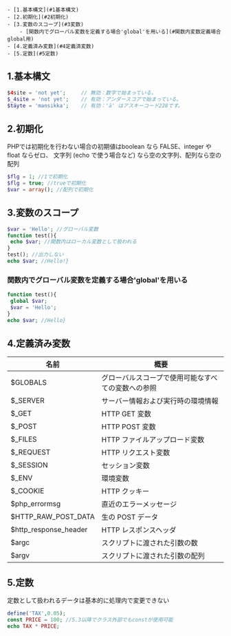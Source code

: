 
	- [1.基本構文](#1基本構文)
	- [2.初期化](#2初期化)
	- [3.変数のスコープ](#3変数)
		- [関数内でグローバル変数を定義する場合'global'を用いる](#関数内変数定義場合global用)
	- [4.定義済み変数](#4定義済変数)
	- [5.定数](#5定数)

## 1.基本構文

```php
$4site = 'not yet';     // 無効：数字で始まっている。
$_4site = 'not yet';    // 有効：アンダースコアで始まっている。
$täyte = 'mansikka';    // 有効：'ä' はアスキーコード228です。
```

## 2.初期化

PHPでは初期化を行わない場合の初期値はboolean なら FALSE、integer や float ならゼロ、 文字列 (echo で使う場合など) なら空の文字列、配列なら空の配列

```php
$flg = 1; //1で初期化
$flg = true; //trueで初期化
$var = array(); //配列で初期化
```

## 3.変数のスコープ

```php
$var = 'Hello'; //グローバル変数
function test(){
 echo $var; //関数内はローカル変数として扱われる
}
test(); //出力しない
echo $var; //Hello!}
```

### 関数内でグローバル変数を定義する場合'global'を用いる

```php
function test(){
 global $var;
 $var = 'Hello';
}
echo $var; //Hello}
```

## 4.定義済み変数

|名前|概要|
|---|---|
|$GLOBALS|グローバルスコープで使用可能なすべての変数への参照|
|$_SERVER|サーバー情報および実行時の環境情報|
|$_GET|HTTP GET 変数|
|$_POST|HTTP POST 変数|
|$_FILES|HTTP ファイルアップロード変数|
|$_REQUEST|HTTP リクエスト変数|
|$_SESSION|セッション変数|
|$_ENV|環境変数|
|$_COOKIE|HTTP クッキー|
|$php_errormsg|直近のエラーメッセージ|
|$HTTP_RAW_POST_DATA|生の POST データ|
|$http_response_header|HTTP レスポンスヘッダ|
|$argc|スクリプトに渡された引数の数|
|$argv|スクリプトに渡された引数の配列|

## 5.定数

定数として扱われるデータは基本的に処理内で変更できない

```php
define('TAX',0.05);
const PRICE = 100; //5.3以降でクラス外部でもconstが使用可能
echo TAX * PRICE;
```
